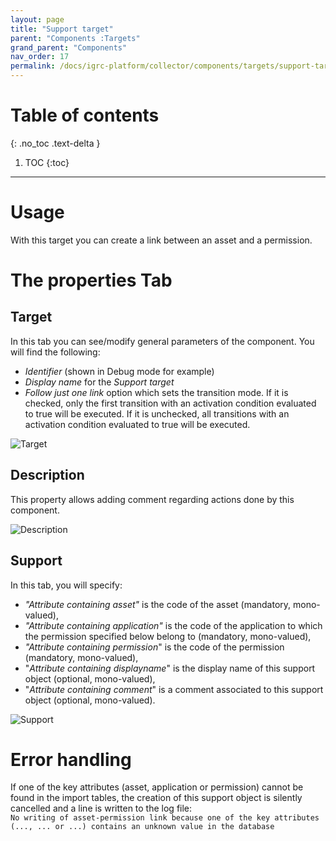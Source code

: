 ```yaml
---
layout: page
title: "Support target"
parent: "Components :Targets"
grand_parent: "Components"
nav_order: 17
permalink: /docs/igrc-platform/collector/components/targets/support-target/
---
```


# Table of contents
{: .no_toc .text-delta }

1. TOC
{:toc}
---

# Usage

With this target you can create a link between an asset and a permission.

# The properties Tab

## Target

In this tab you can see/modify general parameters of the component. You will find the following:

- _Identifier_ (shown in Debug mode for example)
- _Display name_ for the _Support target_
- _Follow just one link_ option which sets the transition mode. If it is checked, only the first transition with an activation condition evaluated to true will be executed. If it is unchecked, all transitions with an activation condition evaluated to true will be executed.

![Target](igrc-platform/collector/components/targets/support-target/images/2018-04-03_14_11_17-support1.png "Target")

## Description

This property allows adding comment regarding actions done by this component.

![Description](igrc-platform/collector/components/targets/support-target/images/2018-04-03_14_13_33-comment.png "Description")

## Support

In this tab, you will specify:  

- _"Attribute containing asset"_ is the code of the asset (mandatory, mono-valued),
- _"Attribute containing application"_ is the code of the application to which the permission specified below belong to (mandatory, mono-valued),
- _"Attribute containing permission_" is the code of the permission (mandatory, mono-valued),
- "_Attribute containing displayname_" is the display name of this support object (optional, mono-valued),
- "_Attribute containing comment_" is a comment associated to this support object (optional, mono-valued).

![Support](igrc-platform/collector/components/targets/support-target/images/2018-04-03_14_16_08-support3.png "Support")

# Error handling

If one of the key attributes (asset, application or permission) cannot be found in the import tables, the creation of this support object is silently cancelled and a line is written to the log file:  
`No writing of asset-permission link because one of the key attributes (..., ... or ...) contains an unknown value in the database`  
